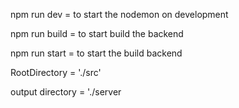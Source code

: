 npm run dev = to start the nodemon on development

npm run build = to start build the backend

npm run start = to start the build backend

RootDirectory = './src'

output directory = './server